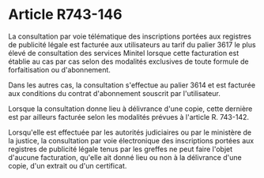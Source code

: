 # Article R743-146

La consultation par voie télématique des inscriptions portées aux registres de publicité légale est facturée aux utilisateurs au tarif du palier 3617 le plus élevé de consultation des services Minitel lorsque cette facturation est établie au cas par cas selon des modalités exclusives de toute formule de forfaitisation ou d'abonnement.

Dans les autres cas, la consultation s'effectue au palier 3614 et est facturée aux conditions du contrat d'abonnement souscrit par l'utilisateur.

Lorsque la consultation donne lieu à délivrance d'une copie, cette dernière est par ailleurs facturée selon les modalités prévues à l'article R. 743-142.

Lorsqu'elle est effectuée par les autorités judiciaires ou par le ministère de la justice, la consultation par voie électronique des inscriptions portées aux registres de publicité légale tenus par les greffes ne peut faire l'objet d'aucune facturation, qu'elle ait donné lieu ou non à la délivrance d'une copie, d'un extrait ou d'un certificat.
